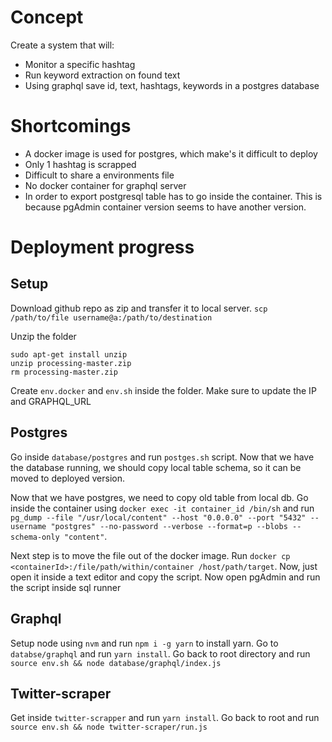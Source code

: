 # Concept

Create a system that will:
- Monitor a specific hashtag
- Run keyword extraction on found text
- Using graphql save id, text, hashtags, keywords in a postgres database

# Shortcomings

- A docker image is used for postgres, which make's it difficult to deploy
- Only 1 hashtag is scrapped
- Difficult to share a environments file
- No docker container for graphql server
- In order to export postgresql table has to go inside the container. This is because pgAdmin container version seems to have another version.

# Deployment progress

## Setup

Download github repo as zip and transfer it to local server.
`scp /path/to/file username@a:/path/to/destination`

Unzip the folder
```
sudo apt-get install unzip
unzip processing-master.zip
rm processing-master.zip
```

Create `env.docker` and `env.sh` inside the folder. Make sure to update the IP and GRAPHQL_URL

## Postgres

Go inside `database/postgres` and run `postges.sh` script. Now that we have the database running, we should copy local table schema, so it can be moved to deployed version.

Now that we have postgres, we need to copy old table from local db. Go inside the container using `docker exec -it container_id /bin/sh` and run `pg_dump --file "/usr/local/content" --host "0.0.0.0" --port "5432" --username "postgres" --no-password --verbose --format=p --blobs --schema-only "content"`.

Next step is to move the file out of the docker image. Run `docker cp <containerId>:/file/path/within/container /host/path/target`. Now, just open it inside a text editor and copy the script. Now open pgAdmin and run the script inside sql runner

## Graphql

Setup node using `nvm` and run `npm i -g yarn` to install yarn. Go to `databse/graphql` and run `yarn install`. Go back to root directory and run `source env.sh && node database/graphql/index.js`

## Twitter-scraper

Get inside `twitter-scrapper` and run `yarn install`. Go back to root and run `source env.sh && node twitter-scraper/run.js`

